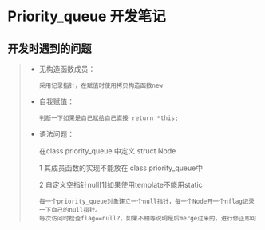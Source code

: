 # Priority_queue 开发笔记

## 开发时遇到的问题

> * 无构造函数成员：
>
>		采用记录指针，在赋值时使用拷贝构造函数new
>
> * 自我赋值：
>
> 		判断一下如果是自己赋给自己直接 return *this;
> * 语法问题：
>
> 	在class priority_queue 中定义 struct Node
> 	
> 	1 其成员函数的实现不能放在 class priority_queue中
> 	
>	2 自定义空指针null[1]如果使用template不能用static
> 		
> 		每一个priority_queue对象建立一个null指针，每一个Node开一个nflag记录一下自己的null指针。
> 		每次访问时检查flag==null?，如果不相等说明是后merge过来的，进行修正即可
